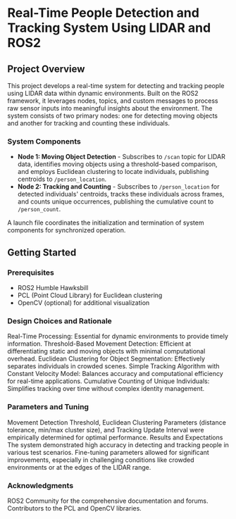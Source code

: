 # Real-Time People Detection and Tracking System Using LIDAR and ROS2

## Project Overview

This project develops a real-time system for detecting and tracking people using LIDAR data within dynamic environments. Built on the ROS2 framework, it leverages nodes, topics, and custom messages to process raw sensor inputs into meaningful insights about the environment. The system consists of two primary nodes: one for detecting moving objects and another for tracking and counting these individuals.

### System Components

- **Node 1: Moving Object Detection** - Subscribes to `/scan` topic for LIDAR data, identifies moving objects using a threshold-based comparison, and employs Euclidean clustering to locate individuals, publishing centroids to `/person_location`.
- **Node 2: Tracking and Counting** - Subscribes to `/person_location` for detected individuals' centroids, tracks these individuals across frames, and counts unique occurrences, publishing the cumulative count to `/person_count`.

A launch file coordinates the initialization and termination of system components for synchronized operation.

## Getting Started

### Prerequisites

- ROS2 Humble Hawksbill
- PCL (Point Cloud Library) for Euclidean clustering
- OpenCV (optional) for additional visualization

### Design Choices and Rationale 
Real-Time Processing: Essential for dynamic environments to provide timely information.
Threshold-Based Movement Detection: Efficient at differentiating static and moving objects with minimal computational overhead.
Euclidean Clustering for Object Segmentation: Effectively separates individuals in crowded scenes.
Simple Tracking Algorithm with Constant Velocity Model: Balances accuracy and computational efficiency for real-time applications.
Cumulative Counting of Unique Individuals: Simplifies tracking over time without complex identity management.


### Parameters and Tuning
Movement Detection Threshold, Euclidean Clustering Parameters (distance tolerance, min/max cluster size), and Tracking Update Interval were empirically determined for optimal performance.
Results and Expectations
The system demonstrated high accuracy in detecting and tracking people in various test scenarios. Fine-tuning parameters allowed for significant improvements, especially in challenging conditions like crowded environments or at the edges of the LIDAR range.



### Acknowledgments
ROS2 Community for the comprehensive documentation and forums.
Contributors to the PCL and OpenCV libraries.
